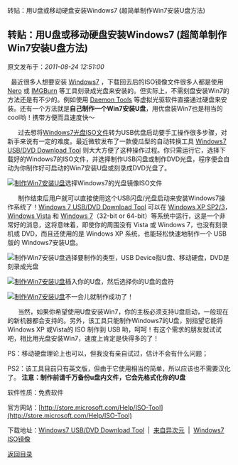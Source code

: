 转贴：用U盘或移动硬盘安装Windows7 (超简单制作Win7安装U盘方法)
## 转贴：用U盘或移动硬盘安装Windows7 (超简单制作Win7安装U盘方法)

 原文发布于：*2011-08-24 12:51:00*

&#160; 最近很多人想要安装 [Windows7](http://www.iplaysoft.com/tag/windows)
，下载回去后的ISO镜像文件很多人都是使用 [Nero](http://www.iplaysoft.com/nero9-free.html) 或 [IMGBurn](http://www.iplaysoft.com/imgburn.html)
等工具刻录成光盘来安装的。但实际上，不需刻盘安装Win7的方法还是有不少的。例如使用 [Daemon Tools](http://www.iplaysoft.com/daemon-tools-lite.html)
等虚拟光驱软件直接通过硬盘来安装。还有一个方法就是**自己制作一个Win7安装U盘**，用优盘装Win7也是相当的cool哟！携带方便而且速度快～

&#160;&#160;&#160;&#160;&#160;
过去想将[Windows7光盘ISO文件](http://www.iplaysoft.com/windows7-msdn-iso.html)转为USB优盘启动要手工操作很多步骤，对新手来说有一定的难度。最近微软发布了一款傻瓜型的自动转换工具
[Windows7
USB/DVD Download Tool](http://www.iplaysoft.com/win7-usb-dvd-download-tool.html)
则大大方便了这种操作过程。你只需运行它，选择下载好的Windows7的ISO文件，并选择制作USB闪盘或制作DVD光盘，程序便会自动为你制作好可启动的Win7安装U盘或刻录成DVD光盘了。

[![制作Win7安装U盘](http://img.iplaysoft.com/wp-content/uploads/2009/images/UWindows7Win7U_10CB9/2.png)](http://www.iplaysoft.com/win7-usb-dvd-download-tool.html)选择Windows7的光盘镜像ISO文件

&#160;&#160;&#160;&#160;&#160;
制作结束后用户就可以直接使用这个USB闪盘/光盘启动来安装Windows7操作系统了！[Windows
7 USB/DVD Download Tool](http://www.iplaysoft.com/win7-usb-dvd-download-tool.html) 可以在 [Windows XP
SP2/3](http://www.iplaysoft.com/winxp-sp3-vol.html)，[Windows
Vista](http://www.iplaysoft.com/windows-vista-sp2-msdn.html) 和 [Windows
7](http://www.iplaysoft.com/windows7-msdn-iso.html)（32-bit or 64-bit）等系统中运行，这是一个非常好的消息，这将意味着，即使你的周围没有 Vista 或
Windows 7，也没有刻录机或 DVD，而且还使用的是 Windows XP 系统，也能轻松快速地制作一个 USB 版的
Windows7安装U盘。

![制作Win7安装U盘](http://img.iplaysoft.com/wp-content/uploads/2009/images/UWindows7Win7U_10CB9/3.png)选择要制作的类型，USB Device指U盘、移动硬盘，DVD是刻录成光盘

[![制作Win7安装U盘](http://img.iplaysoft.com/wp-content/uploads/2009/images/UWindows7Win7U_10CB9/4.png)](http://www.iplaysoft.com/win7-usb-dvd-download-tool.html)插入你的U盘，然后选择你的U盘的盘符

[![制作Win7安装U盘](http://img.iplaysoft.com/wp-content/uploads/2009/images/UWindows7Win7U_10CB9/5.png)](http://www.iplaysoft.com/win7-usb-dvd-download-tool.html)不一会儿就制作成功了！

&#160;&#160;&#160;&#160;&#160;
当然，如果你希望使用U盘安装Win7，你的主板必须支持U盘启动，一般现在的新机器都会支持的。另外，该工具只能制作Windows7的U盘，别指望它能将
Windows XP 或Vista的 ISO 制作到 USB
哟，呵呵！有这个需求的朋友就试试吧，相比用光盘安装Win7，速度上肯定是快得多的了！

PS：移动硬盘理论上也可以，但我没有亲自试过，估计不会有什么问题；

PS2：该工具目前只有英文版，但由于它使用相当的简单，所以应该也不需要汉化了。
**注意：制作前请千万备份u盘内文件，它会先格式化你的U盘**

软件性质：免费软件

官方网站：[http://store.microsoft.com/Help/ISO-Tool](http://store.microsoft.com/Help/ISO-Tool)

下载地址：[Windows7
USB/DVD Download Tool](http://dl.iplaysoft.com/files/412.html)&#160; |&#160;
[来自异次元](http://www.iplaysoft.com/win7-usb-dvd-download-tool.html)&#160;
|&#160; [Windows7
ISO镜像](http://www.iplaysoft.com/windows7-msdn-iso.html)

[返回目录](index.html)
